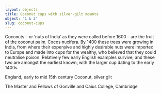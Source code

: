 ```yaml
---
layout: objects
title: Coconut cups with silver-gilt mounts
object: "1 & 3"
slug: coconut-cups
---
```

Coconuts – or ‘nuts of India’ as they were called before 1600 – are the fruit of the coconut palm, Cocos nucifera. By 1400 these trees were growing in India, from where their expensive and highly desirable nuts were imported to Europe and made into cups for the wealthy, who believed that they could neutralise poison. Relatively few early English examples survive, and these two are amongst the earliest known, with the larger cup dating to the early 1400s.

England, early to mid 15th century Coconut, silver gilt

The Master and Fellows of Gonville and Caius College, Cambridge
